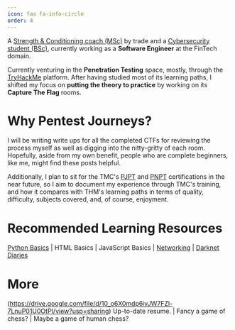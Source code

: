 ```yaml
---
icon: fas fa-info-circle
order: 4
---
```

 <script src="https://tryhackme.com/badge/2134791"></script>

A [Strength & Conditioning coach (MSc)](https://scholar.google.com/citations?user=NEcbEUYAAAAJ&hl=en) by trade and a [Cybersecurity student (BSc)](https://www.open.ac.uk/courses/computing-it/degrees/bsc-cyber-security-r60), currently working as a **Software Engineer** at the FinTech domain.

Currently venturing in the **Penetration Testing** space, mostly, through the [TryHackMe](https://tryhackme.com/) platform. After having studied most of its learning paths, I shifted my focus on **putting the theory to practice** by working on its **Capture The Flag** rooms. 
# Why Pentest Journeys?
I will be writing write ups for all the completed CTFs for reviewing the process myself as well as digging into the nitty-gritty of each room. Hopefully, aside from my own benefit, people who are complete beginners, like me, might find these posts helpful.

Additionally, I plan to sit for the TMC's [PJPT](https://certifications.tcm-sec.com/pjpt/) and [PNPT](https://certifications.tcm-sec.com/pnpt/) certifications in the near future, so I aim to document my experience through TMC's training, and how it compares with THM's learning paths in terms of quality, difficulty, subjects covered, and, of course, enjoyment.
# Recommended Learning Resources 
<i class="fa-brands fa-python"></i> [Python Basics](https://nostarch.com/python-crash-course-3rd-edition)  \| <i class="fa-brands fa-html5"></i> HTML Basics \| <i class="fa-brands fa-js"></i> JavaScript Basics | <i class="fa-solid fa-network-wired"></i> [Networking](https://skillsforall.com/career-path/cybersecurity?courseLang=en-US) \| <i class="fa-solid fa-headphones"></i> [Darknet Diaries](https://darknetdiaries.com/) 
# More
<i class="fa-solid fa-file"></i>(https://drive.google.com/file/d/10_o6X0mdp6ivJW7FZl-7LnuP01U0OtPI/view?usp=sharing) Up-to-date resume.  \| [<i class="fa-solid fa-chess"></i>](https://www.chess.com/member/spaniasch)  Fancy a game of chess? \| [<i class="fa-solid fa-user-ninja"></i>](https://smoothcomp.com/en/profile/101916) Maybe a game of human chess?  


<!-- 
[Python Crash Course](https://nostarch.com/pythoncrashcourse2e)
[Cisco Networking Academy](https://skillsforall.com/)
-->


